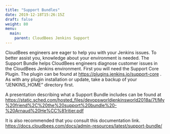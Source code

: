 ```yaml
---
title: "Support Bundles"
date: 2019-12-18T15:26:15Z
draft: false
weight: 80
menu:
  main:
    parent: CloudBees Jenkins Support
---
```


CloudBees engineers are eager to help you with your Jenkins issues.   To better assist you, knowledge about your environment is needed.  The Support Bundle helps CloudBees engineers diagnose customer issues in the CloudBees Jenkins environment.   First you will need the Support Core Plugin.  The plugin can be found at https://plugins.jenkins.io/support-core . As with any plugin installation or update, take a backup of your “JENKINS_HOME” directory first.

A presentation describing what a Support Bundle includes can be found at https://static.sched.com/hosted_files/devopsworldjenkinsworld2018a/7f/My%20friend%2C%20the%20support%20bundle%20-%20Arnaud%20He%CC%81ritier.pdf 

It is also recommended that you consult this documentation link.
https://docs.cloudbees.com/docs/admin-resources/latest/support-bundle/

